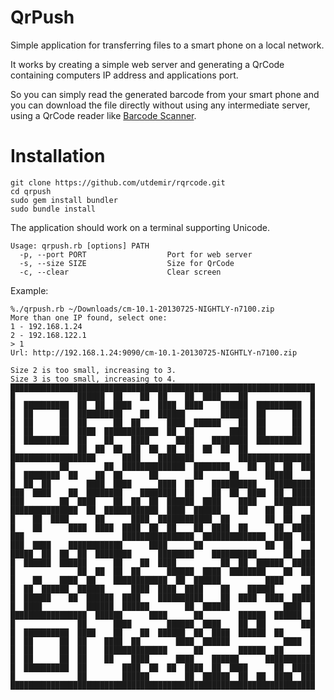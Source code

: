 QrPush
======

Simple application for transferring files to a smart phone on a local network.

It works by creating a simple web server and generating a QrCode containing computers IP address and applications port.

So you can simply read the generated barcode from your smart phone and you can download the file directly without using any intermediate server, using a QrCode reader like [Barcode Scanner](https://play.google.com/store/apps/details?id=com.google.zxing.client.android).

Installation
============
    
    git clone https://github.com/utdemir/rqrcode.git 
    cd qrpush
    sudo gem install bundler
    sudo bundle install

The application should work on a terminal supporting Unicode.

    Usage: qrpush.rb [options] PATH
      -p, --port PORT                  Port for web server
      -s, --size SIZE                  Size for QrCode
      -c, --clear                      Clear screen

Example:

    %./qrpush.rb ~/Downloads/cm-10.1-20130725-NIGHTLY-n7100.zip
    More than one IP found, select one:
    1 - 192.168.1.24
    2 - 192.168.122.1
    > 1
    Url: http://192.168.1.24:9090/cm-10.1-20130725-NIGHTLY-n7100.zip
    
    Size 2 is too small, increasing to 3.
    Size 3 is too small, increasing to 4.
    ████████████████████████████████████████████████████████████████████
    █              ██████  ██    ██  ██    ██  ████    ██              █
    █  ██████████  ██  ██  ████      ████  ████    ██████  ██████████  █
    █  ██      ██  ██████████    ██  ██████        ██████  ██      ██  █
    █  ██      ██  ██      ██  ██      ████  ██████    ██  ██      ██  █
    █  ██      ██  ████  ████████████  ██  ██        ████  ██      ██  █
    █  ██████████  ██    ██    ████      ████    ████████  ██████████  █
    █              ██  ██  ██  ██  ██  ██  ██  ██  ██  ██              █
    ███████████████████      ████    ████████          █████████████████
    █          ██        ██  ██████████████  ████████    ██  ██  ██  ███
    █  ████████  ██    ██  ██      ██        ██      ██      ██████    █
    █  ██  ██        ████  ████      ████  ██    ██████████    █████████
    ███  ████    ██  ████████    ████████  ██    ██  ██  ████  ██  █████
    ███        ██  ████    ██  ██  ██  ██████  ████    ████    █████████
    ███████████████  ██  ████████████  ████  ██████    ██    ██  ██    █
    █    ██  ████      ██      ████  ████████████  ██        ██  ██  ███
    █    ██      ████  ████  ████  ██  ██    ██  ████  ██      ██  █████
    ███                      ████████████████  ██████████████  ████  ███
    ███  ████    ████████████      ████      ██              ██  ██    █
    █████  ██  ██  ██  ████████      ████████    ██████████      ██  ███
    █  ██████  ██████      ██    ██  ████          ██  ██  ██████  █████
    █              ██  ██  ██  ██      ██████  ████  ████████    ██  ███
    █    ██    ████  ██    ████████████  ██  ██████          ████      █
    █  ██  ██████  ██████      ████  ████  ████    ██    ██████      ███
    █  ██████    ██  ██████  ████    ██████████    ██  ████  ████  █████
    █  ████          ██████  ██████        ██  ██████            ████  █
    █████████████████  ██████      ████      ██        ██████  ██████  █
    █              ██      ████        ██████  ████    ██  ██        ███
    █  ██████████  ████    ██    ██  ██████  ██  ████  ██████  ██      █
    █  ██      ██  ██    ████  ██        ████  ██████            ████  █
    █  ██      ██  ██    ██████████████      ██        ██████  ██      █
    █  ██      ██  ██    ██    ████      ████    ██████      ███████████
    █  ██████████  ██        ████  ██  ██  ████  ██  ████      ██  █████
    █              ██        ██████        ██  ██████  ██  ██  ████  ███
    ████████████████████████████████████████████████████████████████████
    
